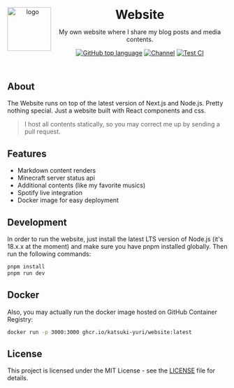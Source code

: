 <header>
<img src="https://www.katsuki.moe/favicons/pinned.svg" alt="logo" height="100" align="left">
<h1 style="display: inline">Website</h1>

My own website where I share my blog posts and media contents.

[![GitHub top language](https://img.shields.io/github/languages/top/katsuki-yuri/website?style=flat-square&logo=github)](https://github.com/katsuki-yuri/website)
[![Channel](https://img.shields.io/badge/Chat-grey?style=flat-square&logo=telegram)](https://t.me/yurionblog)
[![Test CI](https://github.com/katsuki-yuri/website/actions/workflows/test.yml/badge.svg)](https://github.com/katsuki-yuri/website/actions/workflows/test.yml)

</header>

## About

The Website runs on top of the latest version of Next.js and Node.js. Pretty
nothing special. Just a website built with React components and css.

> I host all contents statically, so you may correct me up by sending a pull
> request.

## Features

- Markdown content renders
- Minecraft server status api
- Additional contents (like my favorite musics)
- Spotify live integration
- Docker image for easy deployment

## Development

In order to run the website, just install the latest LTS version of Node.js
(it's 18.x.x at the moment) and make sure you have pnpm installed globally. Then
run the following commands:

```bash
pnpm install
pnpm run dev
```

## Docker

Also, you may actually run the docker image hosted on GitHub Container Registry:

```bash
docker run -p 3000:3000 ghcr.io/katsuki-yuri/website:latest
```

## License

This project is licensed under the MIT License - see the [LICENSE](LICENSE) file
for details.
